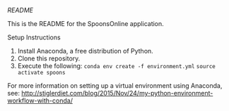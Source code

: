 *README*

This is the README for the SpoonsOnline application.

Setup Instructions


1. Install Anaconda, a free distribution of Python.
2. Clone this repository.
3. Execute the following:
  `conda env create -f environment.yml`
  `source activate spoons`

For more information on setting up a virtual environment using Anaconda, see: http://stiglerdiet.com/blog/2015/Nov/24/my-python-environment-workflow-with-conda/
